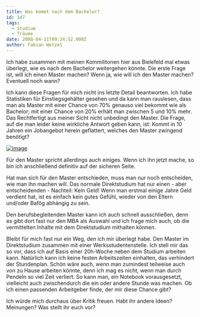 ```yaml
---
title: Was kommt nach dem Bachelor?
id: 147
tags:
  - Studium
  - Träume
date: 2008-04-11T09:24:52.000Z
author: Fabian Wetzel
---
```


Ich habe zusammen mit meinen Kommilitonen hier aus Bielefeld mal etwas &#252;berlegt, wie es nach dem Bachelor weitergehen k&#246;nnte. Die erste Frage ist, will ich einen Master machen? Wenn ja, wie will ich den Master machen? Eventuell noch wann?

Ich kann diese Fragen f&#252;r mich nicht ins letzte Detail beantworten. Ich habe Statistiken f&#252;r Einstiegsgeh&#228;lter gesehen und da kann man rauslesen, dass man als Master mit einer Chance von 70% genauso viel bekommt wie als Bachelor; mit einer Chance von 20% erh&#228;lt man zwischen 5 und 10% mehr. Das Rechtfertigt aus meiner Sicht nicht unbedingt den Master. Die Frage, auf die man leider keine wirkliche Antwort geben kann, ist: Kommt in 10 Jahren ein Jobangebot herein geflattert, welches den Master zwingend ben&#246;tigt?

[![image](https://az275061.vo.msecnd.net/blogmedia/2008/04/image7.png)](http://spreadsheets.google.com/pub?key=pOvmbQToSxvNA5PX4Rrr5MA) 

F&#252;r den Master spricht allerdings auch einiges. Wenn ich ihn jetzt mache, so bin ich anschlie&#223;end definitiv auf der sicheren Seite.

Hat man sich f&#252;r den Master entschieden, muss man nur noch entscheiden, wie man ihn machen will. Das normale Direktstudium hat nur einen - aber entscheidenden - Nachteil: Kein Geld! Wenn man erstmal einige Jahre Geld verdient hat, ist es einfach kein gutes Gef&#252;hl, wieder von den Eltern und/oder Baf&#246;g abh&#228;ngig zu sein.

Den berufsbegleitenden Master kann ich auch schnell ausschlie&#223;en, denn es gibt dort fast nur den MBA als Auswahl und ich frage mich auch, ob die vermittelten Inhalte mit dem Direktstudium mithalten k&#246;nnen.

Bleibt f&#252;r mich fast nur ein Weg, den ich mir &#252;berlegt habe. Den Master im Direktstudium zusammen mit einer Werksstudentenstelle. Ich stell mir das so vor, dass ich auf Basis einer 20h-Woche neben dem Studium arbeiten kann. Nat&#252;rlich kann ich keine festen Arbeitszeiten einhalten, das verhindert der Stundenplan. Sch&#246;n w&#228;re auch, wenn man zumindest teilweise auch von zu Hause arbeiten k&#246;nnte, denn ich mag es nicht, wenn man durch Pendeln so viel Zeit verliert. So kann man, ein Notebook vorausgesetzt, vielleicht auch zwischendurch die ein oder andere Stunde was machen. Ob ich einen passenden Arbeitgeber finde, der mir diese Chance gibt?

Ich w&#252;rde mich durchaus &#252;ber Kritik freuen. Habt ihr andere Ideen? Meinungen? Was stellt ihr euch vor?
